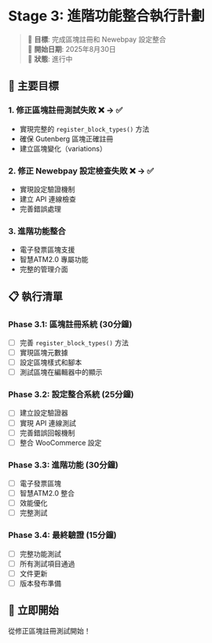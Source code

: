 # Stage 3: 進階功能整合執行計劃

> 🎯 **目標**: 完成區塊註冊和 Newebpay 設定整合  
> 📅 **開始日期**: 2025年8月30日  
> 🔄 **狀態**: 進行中

## 🎯 主要目標

### 1. 修正區塊註冊測試失敗 ❌ → ✅
- 實現完整的 `register_block_types()` 方法
- 確保 Gutenberg 區塊正確註冊
- 建立區塊變化（variations）

### 2. 修正 Newebpay 設定檢查失敗 ❌ → ✅
- 實現設定驗證機制
- 建立 API 連線檢查
- 完善錯誤處理

### 3. 進階功能整合
- 電子發票區塊支援
- 智慧ATM2.0 專屬功能
- 完整的管理介面

## 📋 執行清單

### Phase 3.1: 區塊註冊系統 (30分鐘)
- [ ] 完善 `register_block_types()` 方法
- [ ] 實現區塊元數據
- [ ] 設定區塊樣式和腳本
- [ ] 測試區塊在編輯器中的顯示

### Phase 3.2: 設定整合系統 (25分鐘)  
- [ ] 建立設定驗證器
- [ ] 實現 API 連線測試
- [ ] 完善錯誤回報機制
- [ ] 整合 WooCommerce 設定

### Phase 3.3: 進階功能 (30分鐘)
- [ ] 電子發票區塊
- [ ] 智慧ATM2.0 整合
- [ ] 效能優化
- [ ] 完整測試

### Phase 3.4: 最終驗證 (15分鐘)
- [ ] 完整功能測試
- [ ] 所有測試項目通過
- [ ] 文件更新
- [ ] 版本發布準備

## 🚀 立即開始

從修正區塊註冊測試開始！
